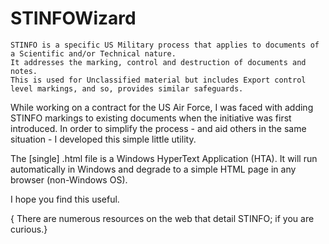 STINFOWizard
============
    STINFO is a specific US Military process that applies to documents of a Scientific and/or Technical nature.
    It addresses the marking, control and destruction of documents and notes.
    This is used for Unclassified material but includes Export control level markings, and so, provides similar safeguards.

While working on a contract for the US Air Force, I was faced with adding STINFO markings to existing documents when the initiative was first introduced.  In order to simplify the process - and aid others in the same situation - I developed this simple little utility.

The [single] .html file is a Windows HyperText Application (HTA).  It will run automatically in Windows and degrade to a simple HTML page in any browser (non-Windows OS).

I hope you find this useful.


{ There are numerous resources on the web that detail STINFO; if you are curious.}
